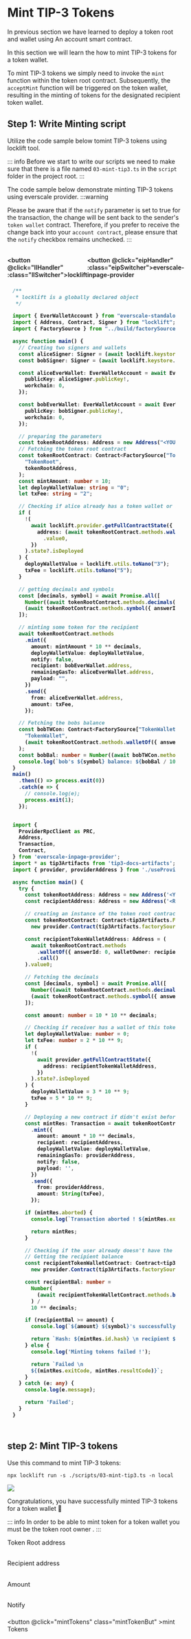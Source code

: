 
<div class="mintToken">

# Mint TIP-3 Tokens

In previous section we have learned to deploy a token root and wallet using An account smart contract.&#x20;

In this section we will learn the how to mint TIP-3 tokens for a token wallet.

To mint TIP-3 tokens we simply need to invoke the  `mint`  function within the token root contract. Subsequently, the  `acceptMint`  function will be triggered on the token wallet, resulting in the minting of tokens for the designated recipient token wallet.

## Step 1: Write Minting script
<span  :class="LLdis"  >

Utilize the code sample below tomint TIP-3 tokens using locklift tool.

::: info
Before we start to write our scripts we need to make sure that there is a file named `03-mint-tip3.ts` in the `script` folder in the project root.
:::

</span>

<span :class="EIPdis"  >

The code sample below demonstrate minting TIP-3 tokens using everscale provider.
:::warning

Please be aware that if the `notify` parameter is set to true for the transaction, the change will be sent back to the sender's `token wallet` contract. Therefore, if you prefer to receive the change back into your `account contract`, please ensure that the `notify` checkbox remains unchecked.
:::


</span>
<br/>

<div class="switcherContainer">

<button @click="llHandler" :class="llSwitcher">locklift</button>

<button @click="eipHandler" :class="eipSwitcher">everscale-inpage-provider </button>

</div>

<div class="codeBlockContainer" >

<span  :class="LLdis">


````typescript
/**
 * locklift is a globally declared object
 */

import { EverWalletAccount } from "everscale-standalone-client";
import { Address, Contract, Signer } from "locklift";
import { FactorySource } from "../build/factorySource";

async function main() {
  // Creating two signers and wallets
  const aliceSigner: Signer = (await locklift.keystore.getSigner("0"))!;
  const bobSigner: Signer = (await locklift.keystore.getSigner("1"))!;

  const aliceEverWallet: EverWalletAccount = await EverWalletAccount.fromPubkey({
    publicKey: aliceSigner.publicKey!,
    workchain: 0,
  });

  const bobEverWallet: EverWalletAccount = await EverWalletAccount.fromPubkey({
    publicKey: bobSigner.publicKey!,
    workchain: 0,
  });

  // preparing the parameters
  const tokenRootAddress: Address = new Address("<YOUR_TOKEN_ROOT_ADDRESS>");
  // Fetching the token root contract
  const tokenRootContract: Contract<FactorySource["TokenRoot"]> = locklift.factory.getDeployedContract(
    "TokenRoot",
    tokenRootAddress,
  );
  const mintAmount: number = 10;
  let deployWalletValue: string = "0";
  let txFee: string = "2";

  // Checking if alice already has a token wallet or no
  if (
    !(
      await locklift.provider.getFullContractState({
        address: (await tokenRootContract.methods.walletOf({ answerId: 0, walletOwner: bobEverWallet.address }).call())
          .value0,
      })
    ).state?.isDeployed
  ) {
    deployWalletValue = locklift.utils.toNano("3");
    txFee = locklift.utils.toNano("5");
  }

  // getting decimals and symbols
  const [decimals, symbol] = await Promise.all([
    Number((await tokenRootContract.methods.decimals({ answerId: 0 }).call()).value0),
    (await tokenRootContract.methods.symbol({ answerId: 0 }).call()).value0,
  ]);

  // minting some token for the recipient
  await tokenRootContract.methods
    .mint({
      amount: mintAmount * 10 ** decimals,
      deployWalletValue: deployWalletValue,
      notify: false,
      recipient: bobEverWallet.address,
      remainingGasTo: aliceEverWallet.address,
      payload: "",
    })
    .send({
      from: aliceEverWallet.address,
      amount: txFee,
    });

  // Fetching the bobs balance
  const bobTWCon: Contract<FactorySource["TokenWallet"]> = await locklift.factory.getDeployedContract(
    "TokenWallet",
    (await tokenRootContract.methods.walletOf({ answerId: 0, walletOwner: bobEverWallet.address }).call()).value0,
  );
  const bobBal: number = Number((await bobTWCon.methods.balance({ answerId: 0 }).call()).value0);
  console.log(`bob's ${symbol} balance: ${bobBal / 10 ** decimals}`); // >> 10
}
main()
  .then(() => process.exit(0))
  .catch(e => {
    // console.log(e);
    process.exit(1);
  });

````

</span>

<span  :class="EIPdis">

```` typescript

import {
  ProviderRpcClient as PRC,
  Address,
  Transaction,
  Contract,
} from 'everscale-inpage-provider';
import * as tip3Artifacts from 'tip3-docs-artifacts';
import { provider, providerAddress } from './useProvider';

async function main() {
  try {
    const tokenRootAddress: Address = new Address('<YOUR_TOKEN_ROOT_ADDRESS>');
    const recipientAddress: Address = new Address('<RECIPIENT_ADDRESS>');

    // creating an instance of the token root contract
    const tokenRootContract: Contract<tip3Artifacts.FactorySource['TokenRoot']> =
      new provider.Contract(tip3Artifacts.factorySource.TokenRoot, tokenRootAddress);

    const recipientTokenWalletAddress: Address = (
      await tokenRootContract.methods
        .walletOf({ answerId: 0, walletOwner: recipientAddress })
        .call()
    ).value0;

    // Fetching the decimals
    const [decimals, symbol] = await Promise.all([
      Number((await tokenRootContract.methods.decimals({ answerId: 0 }).call()).value0),
      (await tokenRootContract.methods.symbol({ answerId: 0 }).call()).value0,
    ]);

    const amount: number = 10 * 10 ** decimals;

    // Checking if receiver has a wallet of this token root to specify the deployWalletValue parameter
    let deployWalletValue: number = 0;
    let txFee: number = 2 * 10 ** 9;
    if (
      !(
        await provider.getFullContractState({
          address: recipientTokenWalletAddress,
        })
      ).state?.isDeployed
    ) {
      deployWalletValue = 3 * 10 ** 9;
      txFee = 5 * 10 ** 9;
    }

    // Deploying a new contract if didn't exist before
    const mintRes: Transaction = await tokenRootContract.methods
      .mint({
        amount: amount * 10 ** decimals,
        recipient: recipientAddress,
        deployWalletValue: deployWalletValue,
        remainingGasTo: providerAddress,
        notify: false,
        payload: '',
      })
      .send({
        from: providerAddress,
        amount: String(txFee),
      });

    if (mintRes.aborted) {
      console.log(`Transaction aborted ! ${mintRes.exitCode}`);

      return mintRes;
    }

    // Checking if the user already doesn't have the any wallet of that token root
    // Getting the recipient balance
    const recipientTokenWalletContract: Contract<tip3Artifacts.FactorySource['TokenWallet']> =
      new provider.Contract(tip3Artifacts.factorySource.TokenWallet, recipientTokenWalletAddress);

    const recipientBal: number =
      Number(
        (await recipientTokenWalletContract.methods.balance({ answerId: 0 }).call({})).value0
      ) /
      10 ** decimals;

    if (recipientBal >= amount) {
      console.log(`${amount} ${symbol}'s successfully minted for recipient`);

      return `Hash: ${mintRes.id.hash} \n recipient ${symbol} \n balance: ${recipientBal}`;
    } else {
      console.log('Minting tokens failed !');

      return `Failed \n
      ${(mintRes.exitCode, mintRes.resultCode)}`;
    }
  } catch (e: any) {
    console.log(e.message);

    return 'Failed';
  }
}


````

</span>

</div>


<div class="action">

## step 2: Mint TIP-3 tokens
<div :class="llAction">


Use this command to mint TIP-3 tokens:

```shell
npx locklift run -s ./scripts/03-mint-tip3.ts -n local
```

![](</tip3Mint.png>)

Congratulations, you have successfully minted TIP-3 tokens for a token wallet 🎉

</div>

<div :class="eipAction" >

<div :class="mint">


::: info
In order to be able to mint token for a token wallet you must be the token root owner .
:::

<p class=actionInName style="margin-bottom: 0;">Token Root address</p>
<input ref="actionTokenRootAddress" class="action Ain" type="text"/>

<p class=actionInName style="margin-bottom: 0;">Recipient address</p>
<input ref="actionRecipientAddress" class="action Ain" type="text"/>

<p class=actionInName style="margin-bottom: 0;">Amount</p>
<input ref="actionAmount" class="action Ain" type="text"/>

<label class="container"> Notify
<input class="checkboxInput" ref="actionNotify" type="checkbox">
<span class="checkmark"></span>
</label>

<button @click="mintTokens" class="mintTokenBut" >mint Tokens</button>
</div>
<p id="output-p" :class="EIPdis" ref="mintTokenOutput"></p>

</div>

</div>

</div>

<script lang="ts" >
import { defineComponent, ref, onMounted } from "vue";
import {toast} from "/src/helpers/toast";
import {mintTip3Eip} from "../Scripts/Account/mint"

export default defineComponent({
  name: "mintToken",
  data(){
    return{
        LLdis: "cbShow",
        EIPdis: "cbHide",
        llSwitcher:"llSwitcher on",
        eipSwitcher: "eipSwitcher off",
        llAction: "llAction cbShow",
        eipAction: "eipAction cbHide"
    }
  },
  setup() {

    function llHandler(e){
        if(this.LLdis == "cbHide")
        {
            this.llSwitcher = "llSwitcher on";
            this.eipSwitcher = "eipSwitcher off"
        };
        this.EIPdis = "cbHide"
        this.LLdis = "cbShow"
        this.llAction = "llAction cbShow"
        this.eipAction = "eipAction cbHide"
}
    async function eipHandler(e){
        if(this.EIPdis == "cbHide")
        {
            this.llSwitcher = "llSwitcher off";
            this.eipSwitcher = "eipSwitcher on"
        };
        this.LLdis = "cbHide"
        this.EIPdis = "cbShow"
        this.llAction = "llAction cbHide"
        this.eipAction = "eipAction cbShow"
    }
  async function mintTokens(){
          this.$refs.mintTokenOutput.innerHTML = "Processing ..."
        // checking of all the values are fully filled
        if (
            this.$refs.actionTokenRootAddress.value == ""

        ){
            toast("Token root address field is required !",0)
            this.$refs.mintTokenOutput.innerHTML = "Failed"
            return
        }
                // checking of all the values are fully filled
        if (
            this.$refs.actionRecipientAddress.value == ""

        ){
            toast("Recipient address field is required !",0)
            this.$refs.mintTokenOutput.innerHTML = "Failed"
            return
        }        // checking of all the values are fully filled
        if (
            this.$refs.actionAmount.value == ""

        ){
            toast("Amount field is required !",0)
            this.$refs.mintTokenOutput.innerHTML = "Failed"
            return
        }
        let mintTokenRes = await mintTip3Eip(
          this.$refs.actionTokenRootAddress.value,
          this.$refs.actionAmount.value,
          this.$refs.actionRecipientAddress.value,
          )
          // Rendering the output
          mintTokenRes = !mintTokenRes ? "Failed" :  mintTokenRes;
          this.$refs.mintTokenOutput.innerHTML = mintTokenRes;
  }

return {
        eipHandler,
        llHandler,
        mintTokens,
    };
  },
});

</script>

<style>
.mintTokens{
  font-size: 1.1rem;
}
.action{
    display:inline-block;
}

.actionInName{
    font-size: .9rem;
}

.mintTokenBut, .switcherContainer, .codeBlockContainer, .Ain
{
  background-color: var(--vp-c-bg-mute);
  transition: background-color 0.1s;
  border: 1px solid var(--vp-c-divider);
  border-radius: 8px;
  font-weight: 600;
  cursor : pointer;
}
.Ain{
    padding-left : 10px;
    margin : 0;
}
.mintTokenBut{
    cursor:pointer;
    padding: 5px 12px;
    display: flex;
    transition: all ease .3s;
}

.mintTokenBut:hover{
      border: 1px solid var(--light-color-ts-class);
}

#output-p{
    /* height: 30px; */
    padding: 2px 10px;
    border-radius: 8px;
    border: 1px solid var(--vp-c-divider);
    }

.text{padding-left: 5px;font-size:1rem;}

.switcherContainer{
    border-bottom-left-radius: 0;
    border-bottom-right-radius: 0;
    display: flex;
    border: none;
    padding: 0px;
}
.switcherContainer > p{
    margin: 0px;
    padding : 0px;
}
.codeBlockContainer{
    border-top-left-radius: 0;
    border-top-right-radius: 0;
    padding: 8px 12px;
}
.cbShow{
    display: block;
}
.cbHide{
    display: none;
}
.llSwitcher{
    padding: 5px 10px;
    border:  0 solid var(--vp-c-divider);
    border-width: 1px ;
    border-color: var(--vp-c-divider);
    border-top-left-radius: 8px;
    border-top-right-radius: 8px;
    font-weight: 600;
    transition: all ease .2s;
}
.eipSwitcher{
    padding: 5px 10px;
    border:  0 solid var(--vp-c-divider);
    border-width: 1px ;
    border-color: var(--vp-c-divider);
    border-top-left-radius: 8px;
    border-top-right-radius: 8px;
    font-weight: 600;
    transition: all ease .2s;
}
.llSwitcher:hover, .eipSwitcher:hover{
      border-color: var(--light-color-ts-class);
}
.eipAction{
    font-weight: 600;
}
.on{
    color : var(--light-color-ts-class);
}
.off{
    color : var(--vp-c-bg-mute);
}

* {box-sizing: border-box;}

.container {
  display: flex;
  position: relative;
  margin-bottom: 12px;
  font-size: .9rem;
}

.container .checkboxInput {
  position: absolute;
  opacity: 0;
  height: 0;
  width: 0;

}

.checkmark {
  cursor: pointer;
  position: relative;
  top: 0;
  left: 0;
  height: 25px;
  width: 25px;
  background-color: var(--vp-c-bg-mute);
  border: 1px solid var(--vp-c-divider);
  border-radius : 8px;
  margin-left: 10px;
}

.container input:checked ~ .checkmark {
  background-color: var(--light-color-ts-class);
}

.checkmark:after {
  content: "";
  position: absolute;
  display: none;
}

.container input:checked ~ .checkmark:after {
  display: block;
}

.container .checkmark:after {
  left: 9px;
  top: 5px;
  width: 5px;
  height: 10px;
  border: solid white;
  border-width: 0 3px 3px 0;
  -webkit-transform: rotate(45deg);
  -ms-transform: rotate(45deg);
  transform: rotate(45deg);
}

</style>
